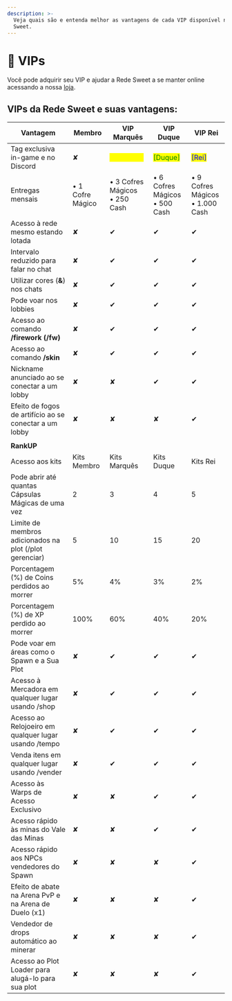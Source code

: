 ```yaml
---
description: >-
  Veja quais são e entenda melhor as vantagens de cada VIP disponível na Rede
  Sweet.
---
```


# 💎 VIPs

Você pode adquirir seu VIP e ajudar a Rede Sweet a se manter online acessando a nossa [loja](https://loja.redesweet.com).

## VIPs da Rede Sweet e suas vantagens:

<table><thead><tr><th width="282">Vantagem</th><th width="98">Membro</th><th width="122">VIP Marquês</th><th width="118">VIP Duque</th><th width="100">VIP Rei</th></tr></thead><tbody><tr><td>Tag exclusiva in-game e no Discord</td><td>✘</td><td><mark style="color:yellow;">[Marquês]</mark></td><td><mark style="color:green;">[Duque]</mark></td><td><mark style="color:blue;">[Rei]</mark></td></tr><tr><td>Entregas mensais</td><td>• 1 Cofre Mágico</td><td>• 3 Cofres Mágicos<br>• 250 Cash</td><td>• 6 Cofres Mágicos<br>• 500 Cash</td><td>• 9 Cofres Mágicos<br>• 1.000 Cash</td></tr><tr><td>Acesso à rede mesmo estando lotada</td><td>✘</td><td>✔</td><td>✔</td><td>✔</td></tr><tr><td>Intervalo reduzido para falar no chat</td><td>✘</td><td>✔</td><td>✔</td><td>✔</td></tr><tr><td>Utilizar cores (<strong>&#x26;</strong>) nos chats</td><td>✘</td><td>✔</td><td>✔</td><td>✔</td></tr><tr><td>Pode voar nos lobbies</td><td>✘</td><td>✔</td><td>✔</td><td>✔</td></tr><tr><td>Acesso ao comando <strong>/firework (/fw)</strong></td><td>✘</td><td>✔</td><td>✔</td><td>✔</td></tr><tr><td>Acesso ao comando <strong>/skin</strong></td><td>✘</td><td>✔</td><td>✔</td><td>✔</td></tr><tr><td>Nickname anunciado ao se conectar a um lobby</td><td>✘</td><td>✘</td><td>✔</td><td>✔</td></tr><tr><td>Efeito de fogos de artifício ao se conectar a um lobby</td><td>✘</td><td>✘</td><td>✘</td><td>✔</td></tr><tr><td></td><td></td><td></td><td></td><td></td></tr><tr><td><strong>RankUP</strong></td><td></td><td></td><td></td><td></td></tr><tr><td>Acesso aos kits</td><td>Kits Membro</td><td>Kits Marquês</td><td>Kits Duque</td><td>Kits Rei</td></tr><tr><td>Pode abrir até quantas Cápsulas Mágicas de uma vez</td><td>2</td><td>3</td><td>4</td><td>5</td></tr><tr><td>Limite de membros adicionados na plot (/plot gerenciar)</td><td>5</td><td>10</td><td>15</td><td>20</td></tr><tr><td>Porcentagem (%) de Coins perdidos ao morrer</td><td>5%</td><td>4%</td><td>3%</td><td>2%</td></tr><tr><td>Porcentagem (%) de XP perdido ao morrer</td><td>100%</td><td>60%</td><td>40%</td><td>20%</td></tr><tr><td>Pode voar em áreas como o Spawn e a Sua Plot</td><td>✘</td><td>✔</td><td>✔</td><td>✔</td></tr><tr><td>Acesso à Mercadora em qualquer lugar usando /shop</td><td>✘</td><td>✔</td><td>✔</td><td>✔</td></tr><tr><td>Acesso ao Relojoeiro em qualquer lugar usando /tempo</td><td>✘</td><td>✔</td><td>✔</td><td>✔</td></tr><tr><td>Venda itens em qualquer lugar usando /vender</td><td>✘</td><td>✔</td><td>✔</td><td>✔</td></tr><tr><td>Acesso às Warps de Acesso Exclusivo</td><td>✘</td><td>✘</td><td>✔</td><td>✔</td></tr><tr><td>Acesso rápido às minas do Vale das Minas</td><td>✘</td><td>✘</td><td>✔</td><td>✔</td></tr><tr><td>Acesso rápido aos NPCs vendedores do Spawn</td><td>✘</td><td>✘</td><td>✘</td><td>✔</td></tr><tr><td>Efeito de abate na Arena PvP e na Arena de Duelo (x1)</td><td>✘</td><td>✘</td><td>✘</td><td>✔</td></tr><tr><td>Vendedor de drops automático ao minerar</td><td>✘</td><td>✘</td><td>✘</td><td>✔</td></tr><tr><td>Acesso ao Plot Loader para alugá-lo para sua plot</td><td>✘</td><td>✘</td><td>✘</td><td>✔</td></tr></tbody></table>

